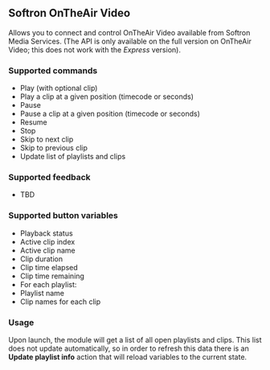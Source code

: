 ## Softron OnTheAir Video

Allows you to connect and control OnTheAir Video available from Softron Media Services.
(The API is only available on the full version on OnTheAir Video; this does not work with the *Express* version).

### Supported commands

* Play (with optional clip)
* Play a clip at a given position (timecode or seconds)
* Pause
* Pause a clip at a given position (timecode or seconds)
* Resume
* Stop
* Skip to next clip
* Skip to previous clip
* Update list of playlists and clips

### Supported feedback

* TBD

### Supported button variables

* Playback status
* Active clip index
* Active clip name
* Clip duration
* Clip time elapsed
* Clip time remaining
* For each playlist:
 * Playlist name
 * Clip names for each clip

### Usage

Upon launch, the module will get a list of all open playlists and clips. This list does not update automatically, so in order to refresh this data there is an **Update playlist info** action that will reload variables to the current state.